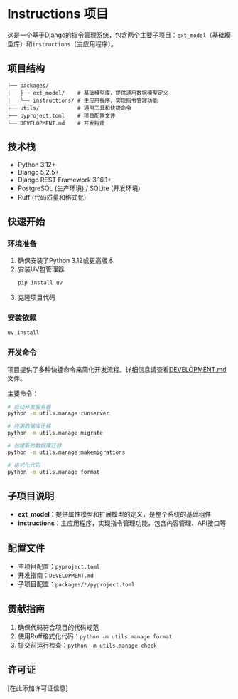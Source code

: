 # Instructions 项目

这是一个基于Django的指令管理系统，包含两个主要子项目：`ext_model`（基础模型库）和`instructions`（主应用程序）。

## 项目结构

```
├── packages/
│   ├── ext_model/    # 基础模型库，提供通用数据模型定义
│   └── instructions/ # 主应用程序，实现指令管理功能
├── utils/            # 通用工具和快捷命令
├── pyproject.toml    # 项目配置文件
└── DEVELOPMENT.md    # 开发指南
```

## 技术栈

- Python 3.12+
- Django 5.2.5+
- Django REST Framework 3.16.1+
- PostgreSQL (生产环境) / SQLite (开发环境)
- Ruff (代码质量和格式化)

## 快速开始

### 环境准备

1. 确保安装了Python 3.12或更高版本
2. 安装UV包管理器
   ```bash
   pip install uv
   ```
3. 克隆项目代码

### 安装依赖

```bash
uv install
```

### 开发命令

项目提供了多种快捷命令来简化开发流程。详细信息请查看[DEVELOPMENT.md](DEVELOPMENT.md)文件。

主要命令：

```bash
# 启动开发服务器
python -m utils.manage runserver

# 应用数据库迁移
python -m utils.manage migrate

# 创建新的数据库迁移
python -m utils.manage makemigrations

# 格式化代码
python -m utils.manage format
```

## 子项目说明

- **ext_model**：提供属性模型和扩展模型的定义，是整个系统的基础组件
- **instructions**：主应用程序，实现指令管理功能，包含内容管理、API接口等

## 配置文件

- 主项目配置：`pyproject.toml`
- 开发指南：`DEVELOPMENT.md`
- 子项目配置：`packages/*/pyproject.toml`

## 贡献指南

1. 确保代码符合项目的代码规范
2. 使用Ruff格式化代码：`python -m utils.manage format`
3. 提交前运行检查：`python -m utils.manage check`

## 许可证

[在此添加许可证信息]